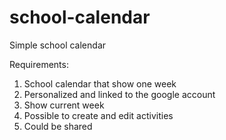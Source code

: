# school-calendar
Simple school calendar

Requirements:
1. School calendar that show one week
2. Personalized and linked to the google account
3. Show current week
4. Possible to create and edit activities
5. Could be shared
